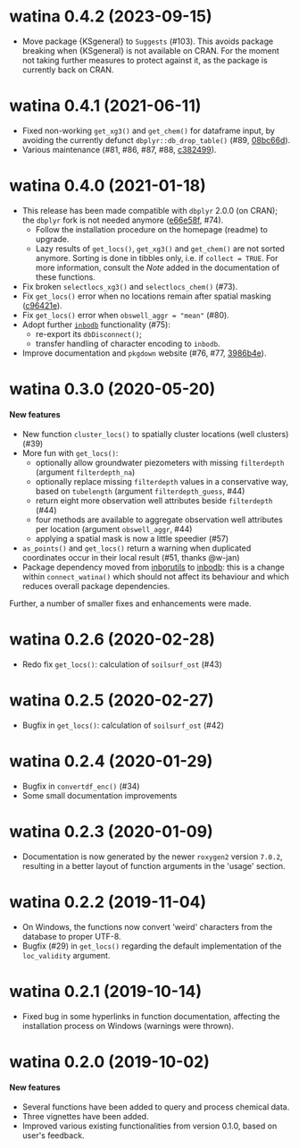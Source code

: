# watina 0.4.2 (2023-09-15)

- Move package {KSgeneral} to `Suggests` (#103).
This avoids package breaking when {KSgeneral} is not available on CRAN.
For the moment not taking further measures to protect against it, as the package is currently back on CRAN.

# watina 0.4.1 (2021-06-11)

- Fixed non-working `get_xg3()` and `get_chem()` for dataframe input, by avoiding the currently defunct `dbplyr::db_drop_table()` (#89, [08bc66d](https://github.com/inbo/watina/commit/08bc66d)).
- Various maintenance (#81, #86, #87, #88, [c382499](https://github.com/inbo/watina/commit/c382499)).

# watina 0.4.0 (2021-01-18)

- This release has been made compatible with `dbplyr` 2.0.0 (on CRAN); the `dbplyr` fork is not needed anymore ([e66e58f](https://github.com/inbo/watina/commit/e66e58f), #74).
  - Follow the installation procedure on the homepage (readme) to upgrade.
  - Lazy results of `get_locs()`, `get_xg3()` and `get_chem()` are not sorted anymore.
  Sorting is done in tibbles only, i.e. if `collect = TRUE`.
  For more information, consult the _Note_ added in the documentation of these functions.
- Fix broken `selectlocs_xg3()` and `selectlocs_chem()` (#73).
- Fix `get_locs()` error when no locations remain after spatial masking ([c96421e](https://github.com/inbo/watina/commit/c96421e)).
- Fix `get_locs()` error when `obswell_aggr = "mean"` (#80).
- Adopt further [`inbodb`](https://inbo.github.io/inbodb) functionality (#75):
  - re-export its `dbDisconnect()`;
  - transfer handling of character encoding to `inbodb`.
- Improve documentation and `pkgdown` website (#76, #77, [3986b4e](https://github.com/inbo/watina/commit/3986b4e)).


# watina 0.3.0 (2020-05-20)

#### New features

- New function `cluster_locs()` to spatially cluster locations (well clusters) (#39)
- More fun with `get_locs()`:
    - optionally allow groundwater piezometers with missing `filterdepth` (argument `filterdepth_na`)
    - optionally replace missing `filterdepth` values in a conservative way, based on `tubelength` (argument `filterdepth_guess`, #44)
    - return eight more observation well attributes beside `filterdepth` (#44)
    - four methods are available to aggregate observation well attributes per location (argument `obswell_aggr`, #44)
    - applying a spatial mask is now a little speedier (#57)
- `as_points()` and `get_locs()` return a warning when duplicated coordinates occur in their local result (#51, thanks @w-jan)
- Package dependency moved from [inborutils](https://inbo.github.io/inborutils) to [inbodb](https://inbo.github.io/inbodb): this is a change within `connect_watina()` which should not affect its behaviour and which reduces overall package dependencies.

Further, a number of smaller fixes and enhancements were made.

# watina 0.2.6 (2020-02-28)

- Redo fix `get_locs()`: calculation of `soilsurf_ost` (#43)

# watina 0.2.5 (2020-02-27)

- Bugfix in `get_locs()`: calculation of `soilsurf_ost` (#42)

# watina 0.2.4 (2020-01-29)

- Bugfix in `convertdf_enc()` (#34)
- Some small documentation improvements

# watina 0.2.3 (2020-01-09)

- Documentation is now generated by the newer `roxygen2` version `7.0.2`, resulting in a better layout of function arguments in the 'usage' section.

# watina 0.2.2 (2019-11-04)

- On Windows, the functions now convert 'weird' characters from the database to proper UTF-8.
- Bugfix (#29) in `get_locs()` regarding the default implementation of the `loc_validity` argument.

# watina 0.2.1 (2019-10-14)

- Fixed bug in some hyperlinks in function documentation, 
affecting the installation process on Windows (warnings were thrown).

# watina 0.2.0 (2019-10-02)

#### New features

- Several functions have been added to query and process chemical data.
- Three vignettes have been added.
- Improved various existing functionalities from version 0.1.0, based on user's feedback.



